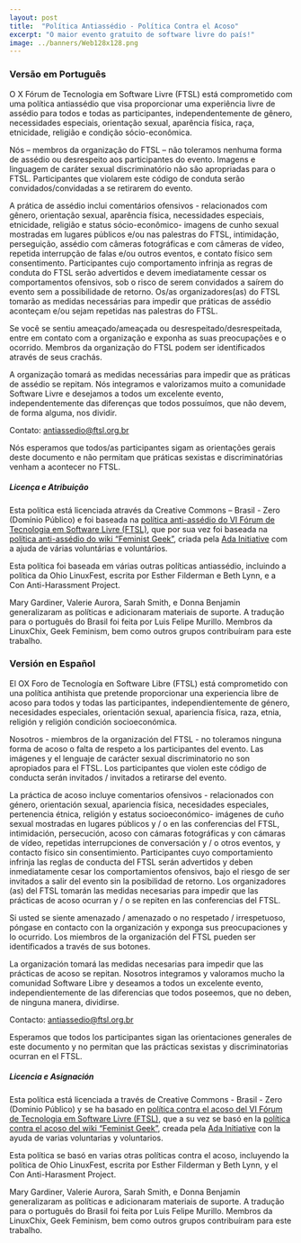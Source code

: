 ```yaml
---
layout: post
title:  "Política Antiassédio - Política Contra el Acoso"
excerpt: "O maior evento gratuito de software livre do país!"
image: ../banners/Web128x128.png
---
```


### Versão em Português

O X Fórum de Tecnologia em Software Livre (FTSL) está comprometido com uma política antiassédio que visa proporcionar uma experiência livre de assédio para todos e todas as participantes, independentemente de gênero, necessidades especiais, orientação sexual, aparência física, raça, etnicidade, religião e condição sócio-econômica.

Nós – membros da organização do FTSL – não toleramos nenhuma forma de assédio ou desrespeito aos participantes do evento. Imagens e linguagem de caráter sexual discriminatório não são apropriadas para o FTSL. Participantes que violarem este código de conduta serão convidados/convidadas a se retirarem do evento.

A prática de assédio inclui comentários ofensivos - relacionados com gênero, orientação sexual, aparência física, necessidades especiais, etnicidade, religião e status sócio-econômico- imagens de cunho sexual mostradas em lugares públicos e/ou nas palestras do FTSL, intimidação, perseguição, assédio com câmeras fotográficas e com câmeras de vídeo, repetida interrupção de falas e/ou outros eventos, e contato físico sem consentimento. Participantes cujo comportamento infrinja as regras de conduta do FTSL serão advertidos e devem imediatamente cessar os comportamentos ofensivos, sob o risco de serem convidados a saírem do evento sem a possibilidade de retorno. Os/as organizadores(as) do FTSL tomarão as medidas necessárias para impedir que práticas de assédio aconteçam e/ou sejam repetidas nas palestras do FTSL.

Se você se sentiu ameaçado/ameaçada ou desrespeitado/desrespeitada, entre em contato com a organização e exponha as suas preocupações e o ocorrido. Membros da organização do FTSL podem ser identificados através de seus crachás.

A organização tomará as medidas necessárias para impedir que as práticas de assédio se repitam. Nós integramos e valorizamos muito a comunidade Software Livre e desejamos a todos um excelente evento, independentemente das diferenças que todos possuímos, que não devem, de forma alguma, nos dividir.

Contato: [antiassedio@ftsl.org.br](antiassedio@ftsl.org.br)

Nós esperamos que todos/as participantes sigam as orientações gerais deste documento e não permitam que práticas sexistas e discriminatórias venham a acontecer no FTSL.

##### Licença e Atribuição

Esta política está licenciada através da Creative Commons – Brasil - Zero (Domínio Público) e foi baseada na [política anti-assédio do VI Fórum de Tecnologia em Software Livre (FTSL)](http://sistema.ftsl.org.br/2014/politica-anti-assedio), que por sua vez foi baseada na [política anti-assédio do wiki “Feminist Geek”](http://geekfeminism.wikia.com/wiki/Conference_anti-harassment/Policy), criada pela [Ada Initiative](http://adainitiative.org/) com a ajuda de várias voluntárias e voluntários.

Esta política foi baseada em várias outras políticas antiassédio, incluindo a política da Ohio LinuxFest, escrita por Esther Filderman e Beth Lynn, e a Con Anti-Harassment Project.

Mary Gardiner, Valerie Aurora, Sarah Smith, e Donna Benjamin generalizaram as políticas e adicionaram materiais de suporte. A tradução para o português do Brasil foi feita por Luis Felipe Murillo. Membros da LinuxChix, Geek Feminism, bem como outros grupos contribuíram para este trabalho.


### Versión en Español

El OX Foro de Tecnología en Software Libre (FTSL) está comprometido con una política antihista que pretende proporcionar una experiencia libre de acoso para todos y todas las participantes, independientemente de género, necesidades especiales, orientación sexual, apariencia física, raza, etnia, religión y religión condición socioeconómica.

Nosotros - miembros de la organización del FTSL - no toleramos ninguna forma de acoso o falta de respeto a los participantes del evento. Las imágenes y el lenguaje de carácter sexual discriminatorio no son apropiados para el FTSL. Los participantes que violen este código de conducta serán invitados / invitados a retirarse del evento.

La práctica de acoso incluye comentarios ofensivos - relacionados con género, orientación sexual, apariencia física, necesidades especiales, pertenencia étnica, religión y estatus socioeconómico- imágenes de cuño sexual mostradas en lugares públicos y / o en las conferencias del FTSL, intimidación, persecución, acoso con cámaras fotográficas y con cámaras de vídeo, repetidas interrupciones de conversación y / o otros eventos, y contacto físico sin consentimiento. Participantes cuyo comportamiento infrinja las reglas de conducta del FTSL serán advertidos y deben inmediatamente cesar los comportamientos ofensivos, bajo el riesgo de ser invitados a salir del evento sin la posibilidad de retorno. Los organizadores (as) del FTSL tomarán las medidas necesarias para impedir que las prácticas de acoso ocurran y / o se repiten en las conferencias del FTSL.

Si usted se siente amenazado / amenazado o no respetado / irrespetuoso, póngase en contacto con la organización y exponga sus preocupaciones y lo ocurrido. Los miembros de la organización del FTSL pueden ser identificados a través de sus botones.

La organización tomará las medidas necesarias para impedir que las prácticas de acoso se repitan. Nosotros integramos y valoramos mucho la comunidad Software Libre y deseamos a todos un excelente evento, independientemente de las diferencias que todos poseemos, que no deben, de ninguna manera, dividirse.

Contacto: [antiassedio@ftsl.org.br](antiassedio@ftsl.org.br)

Esperamos que todos los participantes sigan las orientaciones generales de este documento y no permitan que las prácticas sexistas y discriminatorias ocurran en el FTSL.

##### Licencia e Asignación

Esta política está licenciada a través de Creative Commons - Brasil - Zero (Dominio Público) y se ha basado en [política contra el acoso del VI Fórum de Tecnologia em Software Livre (FTSL)](http://sistema.ftsl.org.br/2014/politica-anti-assedio), que a su vez se basó en la [política contra el acoso del wiki “Feminist Geek”](http://geekfeminism.wikia.com/wiki/Conference_anti-harassment/Policy), creada pela [Ada Initiative](http://adainitiative.org/) con la ayuda de varias voluntarias y voluntarios.

Esta política se basó en varias otras políticas contra el acoso, incluyendo la política de Ohio LinuxFest, escrita por Esther Filderman y Beth Lynn, y el Con Anti-Harasment Project.

Mary Gardiner, Valerie Aurora, Sarah Smith, e Donna Benjamin generalizaram as políticas e adicionaram materiais de suporte. A tradução para o português do Brasil foi feita por Luis Felipe Murillo. Membros da LinuxChix, Geek Feminism, bem como outros grupos contribuíram para este trabalho.
